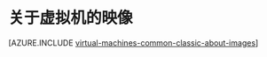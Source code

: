 <properties
	pageTitle="关于虚拟机的映像"
	description="了解映像如何用于 Azure 中的虚拟机。"
	services="virtual-machines-windows"
	documentationCenter=""
	authors="cynthn"
	manager="timlt"
	editor="tysonn"
	tags="azure-service-management"/>

<tags
	ms.service="virtual-machines-windows"
	ms.date="04/29/2016"
	wacn.date="06/29/2016"/>

# 关于虚拟机的映像

[AZURE.INCLUDE [virtual-machines-common-classic-about-images](../includes/virtual-machines-common-classic-about-images.md)]

<!---HONumber=79-->